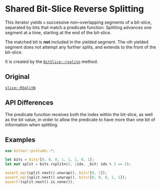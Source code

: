 # Shared Bit-Slice Reverse Splitting

This iterator yields `n` successive non-overlapping segments of a bit-slice,
separated by bits that match a predicate function. Splitting advances one
segment at a time, starting at the end of the bit-slice.

The matched bit is **not** included in the yielded segment. The `n`th yielded
segment does not attempt any further splits, and extends to the front of the
bit-slice.

It is created by the [`BitSlice::rsplitn`] method.

## Original

[`slice::RSplitN`](core::slice::RSplitN)

## API Differences

The predicate function receives both the index within the bit-slice, as well as
the bit value, in order to allow the predicate to have more than one bit of
information when splitting.

## Examples

```rust
use bitvec::prelude::*;

let bits = bits![0, 0, 0, 1, 1, 1, 0, 1];
let mut split = bits.rsplitn(2, |idx, _bit| idx % 3 == 2);

assert_eq!(split.next().unwrap(), bits![0, 1]);
assert_eq!(split.next().unwrap(), bits![0, 0, 0, 1, 1]);
assert!(split.next().is_none());
```

[`BitSlice::rsplitn`]: crate::slice::BitSlice::rsplitn
